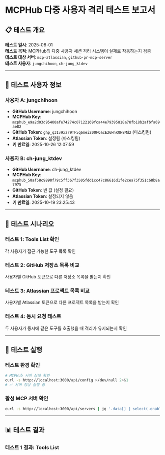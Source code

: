 # MCPHub 다중 사용자 격리 테스트 보고서

## 📋 테스트 개요

**테스트 일시**: 2025-08-01  
**테스트 목적**: MCPHub의 다중 사용자 세션 격리 시스템이 실제로 작동하는지 검증  
**테스트 대상 서버**: `mcp-atlassian`, `github-pr-mcp-server`  
**테스트 사용자**: `jungchihoon`, `ch-jung_ktdev`

---

## 🔑 테스트 사용자 정보

### 사용자 A: jungchihoon
- **GitHub Username**: jungchihoon
- **MCPHub Key**: `mcphub_e9a2d03d95400afe74274c07122169fca44e79395818a78fb18b2afbfa69ae82`
- **GitHub Token**: `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` (마스킹됨)
- **Atlassian Token**: 설정됨 (마스킹됨)
- **키 만료일**: 2025-10-26 12:07:59

### 사용자 B: ch-jung_ktdev  
- **GitHub Username**: ch-jung_ktdev
- **MCPHub Key**: `mcphub_50af58c9890f79c5ff367f3505fdd1cc47c86616d1fe2cea75f351c68b8a7975`
- **GitHub Token**: 빈 값 (설정 필요)
- **Atlassian Token**: 설정되지 않음
- **키 만료일**: 2025-10-19 23:25:43

---

## 🧪 테스트 시나리오

### 테스트 1: Tools List 확인
각 사용자가 접근 가능한 도구 목록 확인

### 테스트 2: GitHub 저장소 목록 비교
사용자별 GitHub 토큰으로 다른 저장소 목록을 받는지 확인

### 테스트 3: Atlassian 프로젝트 목록 비교  
사용자별 Atlassian 토큰으로 다른 프로젝트 목록을 받는지 확인

### 테스트 4: 동시 요청 테스트
두 사용자가 동시에 같은 도구를 호출했을 때 격리가 유지되는지 확인

---

## 🔧 테스트 실행

### 테스트 환경 확인
```bash
# MCPHub 서버 상태 확인
curl -s http://localhost:3000/api/config >/dev/null 2>&1
# ✅ 서버 정상 실행 중
```

### 활성 MCP 서버 확인
```bash
curl -s http://localhost:3000/api/servers | jq '.data[] | select(.enabled == true) | {name: .name, status: .status}'
```

---

## 📊 테스트 결과

### 테스트 1 결과: Tools List